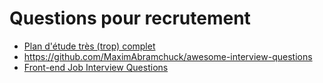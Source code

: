 # Questions pour recrutement

- [Plan d'étude très (trop) complet](https://github.com/jwasham/coding-interview-university)
- https://github.com/MaximAbramchuck/awesome-interview-questions
- [Front-end Job Interview Questions](https://github.com/yangshun/front-end-interview-handbook)
